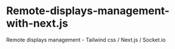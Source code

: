 # Remote-displays-management-with-next.js
Remote displays management  -  Tailwind css / Next.js / Socket.io
